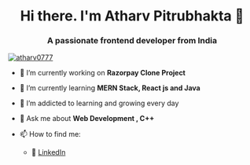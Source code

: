 <h1 align="center">Hi there. I'm Atharv Pitrubhakta  👋</h1>
<h3 align="center">A passionate frontend developer from India</h3

<p align="left"> <a href="https://twitter.com/atharv0777" target="blank"><img src="https://img.shields.io/twitter/follow/@atharv0777?logo=twitter&style=for-the-badge" alt="atharv0777" /></a> </p>

- 🔭 I’m currently working on **Razorpay Clone Project**

- 🌱 I’m currently learning **MERN Stack, React js and Java**

- 🌱 I’m addicted to learning and growing every day

- 💬 Ask me about **Web Development , C++**

- 📫 How to find me: 
    - :office: [LinkedIn](https://www.linkedin.com/in/khuyen-tran-1ab926151/)
